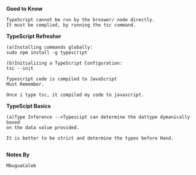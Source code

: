 **Good to Know**

```
TypeScript cannot be run by the broswer/ node directly.
It must be complied, by running the tsc command.

```

**TypeScript Refresher**

```
(a)Installing commands globally:
sudo npm install -g typescript

(b)Initializing a TypeScript Configuration:
tsc --init

Typescript code is compiled to JavaScript
Must Remember.

Once i type tsc, it compiled my code to javascript.

```


**TypeScipt Basics**


```
(a)Type Inference -->Typescipt can determine the dattype dymanically based
on the data value provided.

It is better to be strict and determine the types before Hand.


```
**Notes By**
```
MbuguaCaleb
```